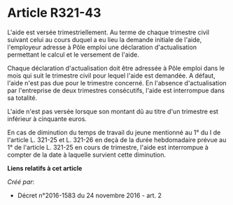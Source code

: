 # Article R321-43

L'aide est versée trimestriellement. Au terme de chaque trimestre civil suivant celui au cours duquel a eu lieu la demande
initiale de l'aide, l'employeur adresse à Pôle emploi une déclaration d'actualisation permettant le calcul et le versement de
l'aide.

Chaque déclaration d'actualisation doit être adressée à Pôle emploi dans le mois qui suit le trimestre civil pour lequel
l'aide est demandée. A défaut, l'aide n'est pas due pour le trimestre concerné. En l'absence d'actualisation par l'entreprise
de deux trimestres consécutifs, l'aide est interrompue dans sa totalité.

L'aide n'est pas versée lorsque son montant dû au titre d'un trimestre est inférieur à cinquante euros.

En cas de diminution du temps de travail du jeune mentionné au 1° du I de l'article L. 321-25 et L. 321-26 en deçà de la
durée hebdomadaire prévue au 1° de l'article L. 321-25 en cours de trimestre, l'aide est interrompue à compter de la date à
laquelle survient cette diminution.

**Liens relatifs à cet article**

_Créé par_:

  - Décret n°2016-1583 du 24 novembre 2016 - art. 2
